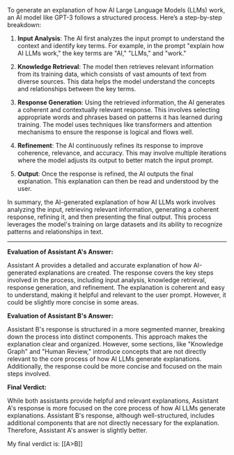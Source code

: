 
To generate an explanation of how AI Large Language Models (LLMs) work, an AI model like GPT-3 follows a structured process. Here’s a step-by-step breakdown:

1. **Input Analysis**: The AI first analyzes the input prompt to understand the context and identify key terms. For example, in the prompt "explain how AI LLMs work," the key terms are "AI," "LLMs," and "work."

2. **Knowledge Retrieval**: The model then retrieves relevant information from its training data, which consists of vast amounts of text from diverse sources. This data helps the model understand the concepts and relationships between the key terms.

3. **Response Generation**: Using the retrieved information, the AI generates a coherent and contextually relevant response. This involves selecting appropriate words and phrases based on patterns it has learned during training. The model uses techniques like transformers and attention mechanisms to ensure the response is logical and flows well.

4. **Refinement**: The AI continuously refines its response to improve coherence, relevance, and accuracy. This may involve multiple iterations where the model adjusts its output to better match the input prompt.

5. **Output**: Once the response is refined, the AI outputs the final explanation. This explanation can then be read and understood by the user.

In summary, the AI-generated explanation of how AI LLMs work involves analyzing the input, retrieving relevant information, generating a coherent response, refining it, and then presenting the final output. This process leverages the model's training on large datasets and its ability to recognize patterns and relationships in text.

---

**Evaluation of Assistant A's Answer:**

Assistant A provides a detailed and accurate explanation of how AI-generated explanations are created. The response covers the key steps involved in the process, including input analysis, knowledge retrieval, response generation, and refinement. The explanation is coherent and easy to understand, making it helpful and relevant to the user prompt. However, it could be slightly more concise in some areas.

**Evaluation of Assistant B's Answer:**

Assistant B's response is structured in a more segmented manner, breaking down the process into distinct components. This approach makes the explanation clear and organized. However, some sections, like "Knowledge Graph" and "Human Review," introduce concepts that are not directly relevant to the core process of how AI LLMs generate explanations. Additionally, the response could be more concise and focused on the main steps involved.

**Final Verdict:**

While both assistants provide helpful and relevant explanations, Assistant A's response is more focused on the core process of how AI LLMs generate explanations. Assistant B's response, although well-structured, includes additional components that are not directly necessary for the explanation. Therefore, Assistant A's answer is slightly better.

My final verdict is: [[A>B]]